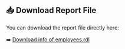 ## 📥 Download Report File

You can download the report file directly here:

➡️ [Download info of employees.rdl](https://raw.githubusercontent.com/MohammadAbu-Alinain/SSRS/refs/heads/main/info%20of%20employees.rdl)
